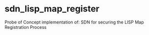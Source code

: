sdn_lisp_map_register
=====================

Probe of Concept implementation of: SDN for securing the LISP Map Registration Process
